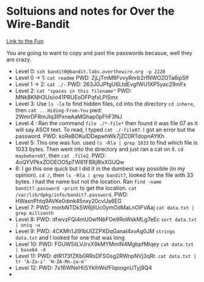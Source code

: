 # Soltuions and notes for Over the Wire-Bandit

[Link to the Fun](https://overthewire.org/wargames/bandit/bandit0.html)

You are going to want to copy and past the passwords becasue, well they are crazy.  

- Level 0:  `ssh bandit0@bandit.labs.overthewire.org -p 2220`
- Level 0 -> 1: `cat readme` PWD: ZjLjTmM6FvvyRnrb2rfNWOZOTa6ip5If
- Level 1 -> 2: `cat ./-`  PWD:  263JGJPfgU6LtdEvgfWU1XP5yac29mFx
- Level 2: `cat "spaces in this filename"` PWD: MNk8KNH3Usiio41PRUEoDFPqfxLPlSmx
- Level 3: Use `ls -la` to find hidden files, cd into the directory `cd inhere`, then `cat ...Hiding-From-You` pwd: 2WmrDFRmJIq3IPxneAaMGhap0pFhF3NJ
- Level 4 : Ran the command `file ./*-file*` then found it was file 07 as it will say ASCII text.  To read, I typed `cat ./-file07`.  I got an error but the password.  PWD: koReBOKuIDDepwhWk7jZC0RTdopnAYKh
- Level 5:  This one was fun.  used `ls -Rla | grep 1033` to find which file is 1033 bytes.  Then went into the directory and just ran a cat on it. `cd maybehere07`, then `cat .file2`.  PWD:  4oQYVPkxZOOEOO5pTW81FB8j8lxXGUQw 
- 6: I go this one quick but I did it in the dumbest way possible (in my opinion).  `cd /`, then `ls -Rla | grep bandit7`, looked for the file with 33 bytes.  I had the name but not the location.  Ran `find -name bandit7.password -print` to get the location. `cat /var/lib/dpkg/info/bandit7.password`.  PWD: HWasnPhtq9AVKe0dmk45nxy20cvUa6EG 
- Level 7:  PWD:  morbNTDkSW6jIlUc0ymOdMaLnOlFVAaj  `cat data.txt | grep millionth`
- Level 8:  PWD:  dfwvzFQi4mU0wfNbFOe9RoWskMLg7eEc  `sort data.txt | uniq -u`
- Level 9:  PWD: 4CKMh1JI91bUIZZPXDqGanal4xvAg0JM `strings data.txt` and I looked for one that was long
- Level 10:  PWD:  FGUW5ilLVJrxX9kMYMmlN4MgbpfMiqey `cat data.txt | base64 -d`
- Level 11: PWD: dtR173fZKb0RRsDFSGsg2RWnpNVj3qRr. `cat data.txt | tr ‘A-Za-z’ ‘N-ZA-Mn-za-m’`   
- Level 12:  PWD:  7x16WNeHIi5YkIhWsfFIqoognUTyj9Q4
- 
